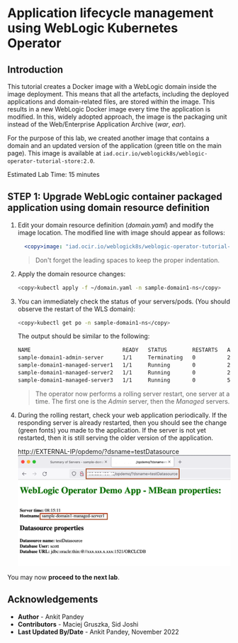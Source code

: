 # Application lifecycle management using WebLogic Kubernetes Operator

## Introduction

This tutorial creates a Docker image with a WebLogic domain inside the image deployment. This means that all the artefacts, including the deployed applications and domain-related files, are stored within the image. This results in a new WebLogic Docker image every time the application is modified. In this, widely adopted approach, the image is the packaging unit instead of the Web/Enterprise Application Archive (*war*, *ear*).

For the purpose of this lab, we created another image that contains a domain and an updated version of the application (green title on the main page). This image is available at `iad.ocir.io/weblogick8s/weblogic-operator-tutorial-store:2.0`.

Estimated Lab Time: 15 minutes

## **STEP 1**: Upgrade WebLogic container packaged application using domain resource definition

1. Edit  your domain resource definition (*domain.yaml*) and modify the image location. The modified line with image should appear as follows:
    ```yaml
      <copy>image: "iad.ocir.io/weblogick8s/weblogic-operator-tutorial-store:2.0"</copy>
    ```

    >Don't forget the leading spaces to keep the proper indentation.

2. Apply the domain resource changes:
    ```bash
    <copy>kubectl apply -f ~/domain.yaml -n sample-domain1-ns</copy>
    ```

3. You can immediately check the status of your servers/pods. (You should observe the restart of the WLS domain):
    ```bash
    <copy>kubectl get po -n sample-domain1-ns</copy>
    ```
    The output should be similar to the following:
    ```bash
    NAME                             READY   STATUS        RESTARTS   AGE
    sample-domain1-admin-server      1/1     Terminating   0          23m
    sample-domain1-managed-server1   1/1     Running       0          22m
    sample-domain1-managed-server2   1/1     Running       0          22m
    sample-domain1-managed-server3   1/1     Running       0          5m57s
    ```
    > The operator now performs a rolling server restart, one server at a time. The first one is the *Admin* server, then the *Managed* servers.

4. During the rolling restart, check your web application periodically. If the responding server is already restarted, then you should see the change (green fonts) you made to the application. If the server is not yet restarted, then it is still serving the older version of the application.
    
    http://EXTERNAL-IP/opdemo/?dsname=testDatasource
    ![webapp update](images/webappupdate.png)

You may now **proceed to the next lab**.

## Acknowledgements
* **Author** -  Ankit Pandey
* **Contributors** - Maciej Gruszka, Sid Joshi
* **Last Updated By/Date** - Ankit Pandey, November 2022
